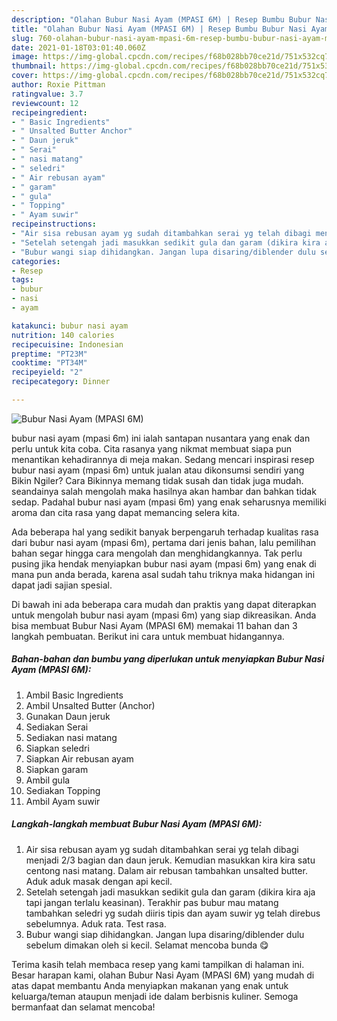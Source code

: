 ```yaml
---
description: "Olahan Bubur Nasi Ayam (MPASI 6M) | Resep Bumbu Bubur Nasi Ayam (MPASI 6M) Yang Bisa Manjain Lidah"
title: "Olahan Bubur Nasi Ayam (MPASI 6M) | Resep Bumbu Bubur Nasi Ayam (MPASI 6M) Yang Bisa Manjain Lidah"
slug: 760-olahan-bubur-nasi-ayam-mpasi-6m-resep-bumbu-bubur-nasi-ayam-mpasi-6m-yang-bisa-manjain-lidah
date: 2021-01-18T03:01:40.060Z
image: https://img-global.cpcdn.com/recipes/f68b028bb70ce21d/751x532cq70/bubur-nasi-ayam-mpasi-6m-foto-resep-utama.jpg
thumbnail: https://img-global.cpcdn.com/recipes/f68b028bb70ce21d/751x532cq70/bubur-nasi-ayam-mpasi-6m-foto-resep-utama.jpg
cover: https://img-global.cpcdn.com/recipes/f68b028bb70ce21d/751x532cq70/bubur-nasi-ayam-mpasi-6m-foto-resep-utama.jpg
author: Roxie Pittman
ratingvalue: 3.7
reviewcount: 12
recipeingredient:
- " Basic Ingredients"
- " Unsalted Butter Anchor"
- " Daun jeruk"
- " Serai"
- " nasi matang"
- " seledri"
- " Air rebusan ayam"
- " garam"
- " gula"
- " Topping"
- " Ayam suwir"
recipeinstructions:
- "Air sisa rebusan ayam yg sudah ditambahkan serai yg telah dibagi menjadi 2/3 bagian dan daun jeruk. Kemudian masukkan kira kira satu centong nasi matang. Dalam air rebusan tambahkan unsalted butter. Aduk aduk masak dengan api kecil."
- "Setelah setengah jadi masukkan sedikit gula dan garam (dikira kira aja tapi jangan terlalu keasinan). Terakhir pas bubur mau matang tambahkan seledri yg sudah diiris tipis dan ayam suwir yg telah direbus sebelumnya. Aduk rata. Test rasa."
- "Bubur wangi siap dihidangkan. Jangan lupa disaring/diblender dulu sebelum dimakan oleh si kecil. Selamat mencoba bunda 😋"
categories:
- Resep
tags:
- bubur
- nasi
- ayam

katakunci: bubur nasi ayam 
nutrition: 140 calories
recipecuisine: Indonesian
preptime: "PT23M"
cooktime: "PT34M"
recipeyield: "2"
recipecategory: Dinner

---
```



![Bubur Nasi Ayam (MPASI 6M)](https://img-global.cpcdn.com/recipes/f68b028bb70ce21d/751x532cq70/bubur-nasi-ayam-mpasi-6m-foto-resep-utama.jpg)


bubur nasi ayam (mpasi 6m) ini ialah santapan nusantara yang enak dan perlu untuk kita coba. Cita rasanya yang nikmat membuat siapa pun menantikan kehadirannya di meja makan.
Sedang mencari inspirasi resep bubur nasi ayam (mpasi 6m) untuk jualan atau dikonsumsi sendiri yang Bikin Ngiler? Cara Bikinnya memang tidak susah dan tidak juga mudah. seandainya salah mengolah maka hasilnya akan hambar dan bahkan tidak sedap. Padahal bubur nasi ayam (mpasi 6m) yang enak seharusnya memiliki aroma dan cita rasa yang dapat memancing selera kita.



Ada beberapa hal yang sedikit banyak berpengaruh terhadap kualitas rasa dari bubur nasi ayam (mpasi 6m), pertama dari jenis bahan, lalu pemilihan bahan segar hingga cara mengolah dan menghidangkannya. Tak perlu pusing jika hendak menyiapkan bubur nasi ayam (mpasi 6m) yang enak di mana pun anda berada, karena asal sudah tahu triknya maka hidangan ini dapat jadi sajian spesial.


Di bawah ini ada beberapa cara mudah dan praktis yang dapat diterapkan untuk mengolah bubur nasi ayam (mpasi 6m) yang siap dikreasikan. Anda bisa membuat Bubur Nasi Ayam (MPASI 6M) memakai 11 bahan dan 3 langkah pembuatan. Berikut ini cara untuk membuat hidangannya.

<!--inarticleads1-->

##### Bahan-bahan dan bumbu yang diperlukan untuk menyiapkan Bubur Nasi Ayam (MPASI 6M):

1. Ambil  Basic Ingredients
1. Ambil  Unsalted Butter (Anchor)
1. Gunakan  Daun jeruk
1. Sediakan  Serai
1. Sediakan  nasi matang
1. Siapkan  seledri
1. Siapkan  Air rebusan ayam
1. Siapkan  garam
1. Ambil  gula
1. Sediakan  Topping
1. Ambil  Ayam suwir




<!--inarticleads2-->

##### Langkah-langkah membuat Bubur Nasi Ayam (MPASI 6M):

1. Air sisa rebusan ayam yg sudah ditambahkan serai yg telah dibagi menjadi 2/3 bagian dan daun jeruk. Kemudian masukkan kira kira satu centong nasi matang. Dalam air rebusan tambahkan unsalted butter. Aduk aduk masak dengan api kecil.
1. Setelah setengah jadi masukkan sedikit gula dan garam (dikira kira aja tapi jangan terlalu keasinan). Terakhir pas bubur mau matang tambahkan seledri yg sudah diiris tipis dan ayam suwir yg telah direbus sebelumnya. Aduk rata. Test rasa.
1. Bubur wangi siap dihidangkan. Jangan lupa disaring/diblender dulu sebelum dimakan oleh si kecil. Selamat mencoba bunda 😋




Terima kasih telah membaca resep yang kami tampilkan di halaman ini. Besar harapan kami, olahan Bubur Nasi Ayam (MPASI 6M) yang mudah di atas dapat membantu Anda menyiapkan makanan yang enak untuk keluarga/teman ataupun menjadi ide dalam berbisnis kuliner. Semoga bermanfaat dan selamat mencoba!
